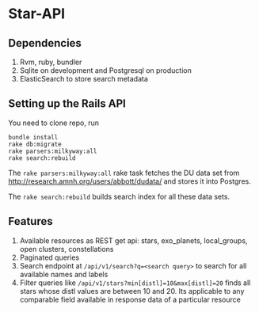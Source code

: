 Star-API
========

## Dependencies

1. Rvm, ruby, bundler
2. Sqlite on development and Postgresql on production
3. ElasticSearch to store search metadata
 
## Setting up the Rails API

You need to clone repo, run 
```
bundle install
rake db:migrate
rake parsers:milkyway:all
rake search:rebuild
```

The ```rake parsers:milkyway:all``` rake task fetches the DU data set from http://research.amnh.org/users/abbott/dudata/ and stores it into Postgres.

The ```rake search:rebuild``` builds search index for all these data sets.


## Features

1. Available resources as REST get api: stars, exo_planets, local_groups, open clusters, constellations
2. Paginated queries
3. Search endpoint at ```/api/v1/search?q=<search query>``` to search for all available names and labels
4. Filter queries like ```/api/v1/stars?min[distl]=10&max[distl]=20``` finds all stars whose distl values are between 10 and 20. Its applicable to any comparable field available in response data of a particular resource
